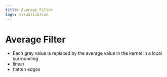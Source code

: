 ```yaml
---
title: Average Filter
tags: visualization
---
```


# Average Filter
- Each grey value is replaced by the average value in the kernel in a local surrounding
- linear
- flatten edges






















































